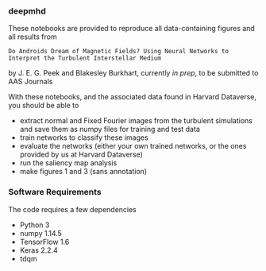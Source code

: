 ### deepmhd

These notebooks are provided to reproduce all data-containing figures and all results from 

```Do Androids Dream of Magnetic Fields? Using Neural Networks to Interpret the Turbulent Interstellar Medium```

by J. E. G. Peek and Blakesley Burkhart, currently _in prep_, to be submitted to AAS Journals

With these notebooks, and the associated data found in Harvard Dataverse, you should be able to 

- extract normal and Fixed Fourier images from the turbulent simulations and save them as numpy files for training and test data
- train networks to classify these images
- evaluate the networks (either your own trained networks, or the ones provided by us at Harvard Dataverse)
- run the saliency map analysis
- make figures 1 and 3 (sans annotation)

### Software Requirements

The code requires a few dependencies

- Python 3
- numpy 1.14.5
- TensorFlow 1.6
- Keras 2.2.4
- tdqm
